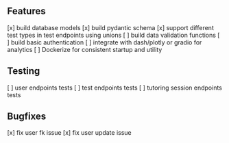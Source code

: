 ## Features

[x] build database models
[x] build pydantic schema
[x] support different test types in test endpoints using unions
[ ] build data validation functions
[ ] build basic authentication
[ ] integrate with dash/plotly or gradio for analytics
[ ] Dockerize for consistent startup and utility

## Testing

[ ] user endpoints tests
[ ] test endpoints tests
[ ] tutoring session endpoints tests

## Bugfixes

[x] fix user fk issue
[x] fix user update issue